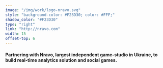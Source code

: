 ```yaml
---
image: "/img/work/logo-nravo.svg"
style: "background-color: #F23D30; color: #FFF;"
shadow_color: "#F23D30"
type: "right"
link: "http://nravo.com"
width: 15
offset-top: 6
---
```

#### Partnering with Nravo, largest independent game-studio in Ukraine, to build real-time analytics solution and social games.